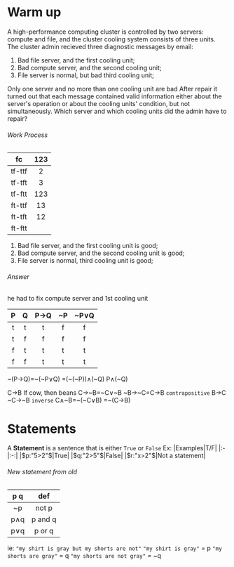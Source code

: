 # Warm up
A high-performance computing cluster is controlled by two servers: compute and file, and the cluster cooling system consists of three units. The cluster admin recieved three diagnostic messages by email:
1. Bad file server, and the first cooling unit;
2. Bad compute server, and the second cooling unit;
3. File server is normal, but bad third cooling unit;

Only one server and no more than one cooling unit are bad
After repair it turned out that each message contained valid information either about the server's operation or about the cooling units' condition, but not simultaneously. Which server and which cooling units did the admin have to repair?

###### Work Process
|fc|123|
|:-:|:-:|
|tf-ttf|2|
|tf-tft|3|
|tf-ftt|123|
|ft-ttf|13|
|ft-tft|12|
|ft-ftt| |

1. Bad file server, and the first cooling unit is good;
2. Bad compute server, and the second cooling unit is good;
3. File server is normal, third cooling unit is good;

###### Answer
he had to fix compute server and 1st cooling unit



|P|Q|P→Q|~P|~P∨Q|
|:-:|:-:|:-:|:-:|:-:|
|t|t|t|f|f|
|t|f|f|f|f|
|f|t|t|t|t|
|f|f|t|t|t|
~(P→Q)=~(~P∨Q)
=(~(~P))∧(~Q)
P∧(~Q)

C→B
If cow, then beans
C→~B=~C∨~B
~B→~C=C→B `contrapositive`
B→C
~C→~B `inverse`
C∧~B=~(~C∨B)
=~(C→B)


# Statements
A __Statement__ is a sentence that is either `True` or `False`
Ex:
|Examples|T/F|
|:-|:-:|
|$p:"5>2"$|True|
|$q:"2>5"$|False|
|$r:"x>2"$|Not a statement|
###### New statement from old
|p q|def|
|:-:|:-:|
|~p|not p|
|p∧q|p and q|
|p∨q|p or q|
ie:
`"my shirt is gray but my shorts are not"`
`"my shirt is gray"` = p
`"my shorts are gray"` = q
`"my shorts are not gray"` = ~q
